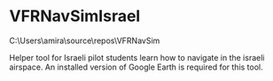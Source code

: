 # VFRNavSimIsrael
C:\Users\amira\source\repos\VFRNavSim

Helper tool for Israeli pilot students learn how to navigate in the israeli airspace.
An installed version of Google Earth is required for this tool.
